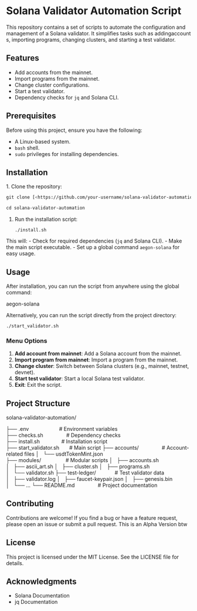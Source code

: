 # Solana Validator Automation Script

This repository contains a set of scripts to automate the configuration and management of a Solana validator. It simplifies tasks such as addingaccounts, importing programs, changing clusters, and starting a test validator.

## Features

- Add accounts from the mainnet.
- Import programs from the mainnet.
- Change cluster configurations.
- Start a test validator.
- Dependency checks for `jq` and Solana CLI.

## Prerequisites

Before using this project, ensure you have the following:

- A Linux-based system.
- `bash` shell.
- `sudo` privileges for installing dependencies.

## Installation

1. Clone the repository:

````bash
git clone [<https://github.com/your-username/solana-validator-automation.git>](https://github.com/AegonSC/solana-validator-automation.git)

cd solana-validator-automation
````

1. Run the installation script:
    
    ``./install.sh``
    
This will:
    - Check for required dependencies (`jq` and Solana CLI).
    - Make the main script executable.
    - Set up a global command `aegon-solana` for easy usage.

## **Usage**

After installation, you can run the script from anywhere using the global command:

aegon-solana

Alternatively, you can run the script directly from the project directory:

``./start_validator.sh``

### Menu Options

1. **Add account from mainnet**: Add a Solana account from the mainnet.
2. **Import program from mainnet**: Import a program from the mainnet.
3. **Change cluster**: Switch between Solana clusters (e.g., mainnet, testnet, devnet).
4. **Start test validator**: Start a local Solana test validator.
5. **Exit**: Exit the script.

## **Project Structure**

solana-validator-automation/

├── .env                     # Environment variables
├── checks.sh                # Dependency checks
├── install.sh               # Installation script
├── start_validator.sh       # Main script
├── accounts/                # Account-related files
│   └── usdtTokenMint.json
├── modules/                 # Modular scripts
│   ├── accounts.sh
│   ├── ascii_art.sh
│   ├── cluster.sh
│   ├── programs.sh
│   └── validator.sh
├── test-ledger/             # Test validator data
│   ├── validator.log
│   ├── faucet-keypair.json
│   ├── genesis.bin
│   └── ...
└── README.md                # Project documentation

## **Contributing**

Contributions are welcome! If you find a bug or have a feature request, please open an issue or submit a pull request. This is an Alpha Version btw

## **License**
This project is licensed under the MIT License. See the LICENSE file for details.

## **Acknowledgments**
- Solana Documentation
- jq Documentation
